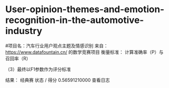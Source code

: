 # User-opinion-themes-and-emotion-recognition-in-the-automotive-industry
#项目名：汽车行业用户观点主题及情感识别
来自：https://www.datafountain.cn/ 的数学竞赛项目
衡量标准：
计算准确率（P）与召回率（R）

（3）最终以F1参数作为评分标准

结果：
经典赛
状态 / 得分
0.56591210000 查看日志
